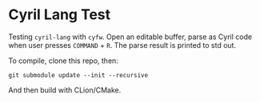 # Cyril Lang Test

Testing `cyril-lang` with `cyfw`.
Open an editable buffer, parse as Cyril code when user presses `COMMAND` + `R`.
The parse result is printed to std out.

To compile, clone this repo, then:

    git submodule update --init --recursive

And then build with CLion/CMake.
